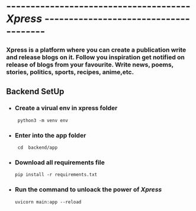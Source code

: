 # -------------------------------------- *Xpress* --------------------------------------

### Xpress is a platform where you can create a publication write and release blogs on it. Follow you inspiration get notified on release of blogs from your favourite. Write news, poems, stories, politics, sports, recipes, anime,etc.


## Backend SetUp
- ###  Create a virual env in xpress folder
    ` python3 -m venv env`
- ### Enter into the app folder
    ` cd  backend/app`
- ### Download all requirements file
     `pip install -r requirements.txt`
- ### Run the command to unloack the power of *Xpress*
    `uvicorn main:app --reload`
